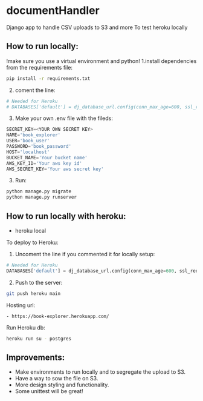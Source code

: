 # documentHandler
Django app to handle CSV uploads to S3 and more To test heroku locally

## How to run locally:
!make sure you use a virtual environment and python!
1.install dependencies from the requirements file:

```bash
pip install -r requirements.txt
```

2. coment the line:

```python
# Needed for Heroku
# DATABASES['default'] = dj_database_url.config(conn_max_age=600, ssl_require=True)
```
3. Make your own .env file with the fileds:

```python
SECRET_KEY=<YOUR OWN SECRET KEY>
NAME='book_explorer'
USER='book_user'
PASSWORD='book_password'
HOST='localhost'
BUCKET_NAME='Your bucket name'
AWS_KEY_ID='Your aws key id'
AWS_SECRET_KEY='Your aws secret key'
```

3. Run:

```python
python manage.py migrate
python manage.py runserver
```

## How to run locally with heroku:
- heroku local

To deploy to Heroku:

1. Uncoment the line if you commented it for locally setup:

```python
# Needed for Heroku
DATABASES['default'] = dj_database_url.config(conn_max_age=600, ssl_require=True)
```

2. Push to the server:

```bash
git push heroku main
```

Hosting url:

    - https://book-explorer.herokuapp.com/

Run Heroku db:

```bash
heroku run su - postgres
```
    
## Improvements:
- Make environments to run locally and to segregate the upload to S3.
- Have a way to sow the file on S3.
- More design styling and functionality.
- Some unittest will be great!
